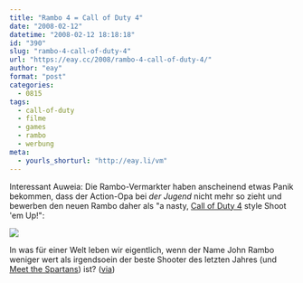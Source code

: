 ```yaml
---
title: "Rambo 4 = Call of Duty 4"
date: "2008-02-12"
datetime: "2008-02-12 18:18:18"
id: "390"
slug: "rambo-4-call-of-duty-4"
url: "https://eay.cc/2008/rambo-4-call-of-duty-4/"
author: "eay"
format: "post"
categories:
  - 0815
tags:
  - call-of-duty
  - filme
  - games
  - rambo
  - werbung
meta:
  - yourls_shorturl: "http://eay.li/vm"
---
```


Interessant Auweia: Die Rambo-Vermarkter haben anscheinend etwas Panik bekommen, dass der Action-Opa bei _der Jugend_ nicht mehr so zieht und bewerben den neuen Rambo daher als "a nasty, [Call of Duty 4](//eay.cc/2008/ruf-zum-pflichtspiel/) style Shoot 'em Up!":

![](/uploads/2008/rambocod4.jpg)

In was für einer Welt leben wir eigentlich, wenn der Name John Rambo weniger wert als irgendsoein der beste Shooter des letzten Jahres (und [Meet the Spartans](//eay.cc/2008/publikum-vs-kritiker/)) ist? ([via](http://onipepper.de/2008/02/12/call-of-duty-4-gibt-schuetzenhilfe-fuer-rambo/))
